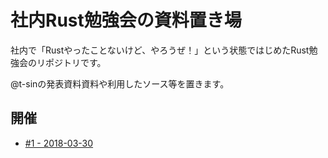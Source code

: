 # 社内Rust勉強会の資料置き場


社内で「Rustやったことないけど、やろうぜ！」という状態ではじめたRust勉強会のリポジトリです。

@t-sinの発表資料資料や利用したソース等を置きます。


## 開催

- [#1 - 2018-03-30](01/README.md)
